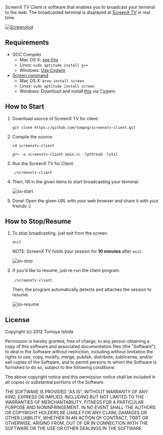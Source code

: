 ScreenX TV Client is software that enables you to broadcast your terminal to the web. 
The broadcasted terminal is displayed at [ScreenX TV](http://screenx.tv) in real time.

[![Screenshot](https://raw.github.com/tompng/screenxtv-client/master/images/ss-screenxtv.png)](http://screenx.tv)

## Requirements

- GCC Compiler
  - Mac OS X: [see this](http://stackoverflow.com/questions/9353444/how-to-use-install-gcc-on-mac-os-x-10-8-xcode-4-4)
  - Linux: `sudo aptitude install g++`
  - Windows: [Use Cygwin](http://www.eecg.utoronto.ca/~aamodt/ece242/cygwin.html)
- [Screen command](http://www.gnu.org/software/screen/)
  - Mac OS X: `brew install screen`
  - Linux: `sudo aptitude install screen`
  - Windows: Download and install [this](http://directory.fsf.org/wiki/Screen) via Cygwin.

## How to Start

1. Download source of ScreenX TV for client.

   `git clone https://github.com/tompng/screenxtv-client.git`
   
2. Compile the source.

   `cd screenxtv-client`

   `g++ -o screenxtv-client main.cc -lpthread -lutil`
   
3. Run the ScreenX TV for Client.

   `./screenxtv-client`

4. Then, fill in the given items to start broadcasting your terminal.

   ![ss-start](https://raw.github.com/tompng/screenxtv-client/master/images/ss-start.png)

5. Done! Open the given URL with your web browser and share it with your friends :)


## How to Stop/Resume

1. To stop broadcasting, just exit from the screen.

   `exit`

   NOTE: ScreenX TV holds your session for __10 minutes__ after `exit`. 
   
   ![ss-stop](https://raw.github.com/tompng/screenxtv-client/master/images/ss-stop.png)

2. If you'd like to resume, just re-run the client program.

   `./screenxtv-client`.

   Then, the program automatically detects and attaches the session to resume.
   
   ![ss-resume](https://raw.github.com/tompng/screenxtv-client/master/images/ss-resume.png)

## License

Copyright (c) 2012 Tomoya Ishida

Permission is hereby granted, free of charge, to any person obtaining a copy of this software and associated documentation files (the "Software"), to deal in the Software without restriction, including without limitation the rights to use, copy, modify, merge, publish, distribute, sublicense, and/or sell copies of the Software, and to permit persons to whom the Software is furnished to do so, subject to the following conditions:

The above copyright notice and this permission notice shall be included in all copies or substantial portions of the Software.

THE SOFTWARE IS PROVIDED "AS IS", WITHOUT WARRANTY OF ANY KIND, EXPRESS OR IMPLIED, INCLUDING BUT NOT LIMITED TO THE WARRANTIES OF MERCHANTABILITY, FITNESS FOR A PARTICULAR PURPOSE AND NONINFRINGEMENT. IN NO EVENT SHALL THE AUTHORS OR COPYRIGHT HOLDERS BE LIABLE FOR ANY CLAIM, DAMAGES OR OTHER LIABILITY, WHETHER IN AN ACTION OF CONTRACT, TORT OR OTHERWISE, ARISING FROM, OUT OF OR IN CONNECTION WITH THE SOFTWARE OR THE USE OR OTHER DEALINGS IN THE SOFTWARE.
